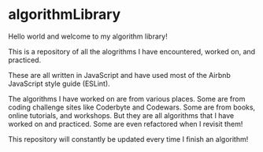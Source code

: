 # algorithmLibrary
Hello world and welcome to my algorithm library!

This is a repository of all the alogrithms I have encountered, worked on, and practiced.

These are all written in JavaScript and have used most of the Airbnb JavaScript style guide (ESLint). 

The algorithms I have worked on are from various places. Some are from coding challenge sites like Coderbyte and Codewars. Some are from books, online tutorials, and workshops. 
But they are all algorithms that I have worked on and practiced. Some are even refactored when I revisit them!

This repository will constantly be updated every time I finish an algorithm!
